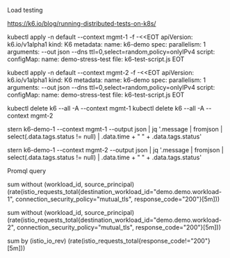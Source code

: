 Load testing

https://k6.io/blog/running-distributed-tests-on-k8s/

kubectl apply  -n default --context mgmt-1 -f -<<EOT
apiVersion: k6.io/v1alpha1
kind: K6
metadata:
  name: k6-demo
spec:
  parallelism: 1
  arguments: --out json --dns ttl=0,select=random,policy=onlyIPv4
  script:
    configMap:
      name: demo-stress-test
      file: k6-test-script.js
EOT

kubectl apply  -n default --context mgmt-2 -f -<<EOT
apiVersion: k6.io/v1alpha1
kind: K6
metadata:
  name: k6-demo
spec:
  parallelism: 1
  arguments: --out json --dns ttl=0,select=random,policy=onlyIPv4
  script:
    configMap:
      name: demo-stress-test
      file: k6-test-script.js
EOT

kubectl delete k6 --all -A --context mgmt-1
kubectl delete k6 --all -A --context mgmt-2


stern k6-demo-1 --context mgmt-1 --output json | jq '.message | fromjson | select(.data.tags.status != null) | .data.time + "    " + .data.tags.status'

stern k6-demo-1 --context mgmt-2 --output json | jq '.message | fromjson | select(.data.tags.status != null) | .data.time + "    " + .data.tags.status'



Promql query


sum without (workload_id, source_principal) (rate(istio_requests_total{destination_workload_id="demo.demo.workload-1", connection_security_policy="mutual_tls", response_code="200"}[5m]))

sum without (workload_id, source_principal) (rate(istio_requests_total{destination_workload_id="demo.demo.workload-2", connection_security_policy="mutual_tls", response_code="200"}[5m]))

sum by (istio_io_rev) (rate(istio_requests_total{response_code!="200"}[5m]))